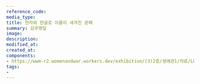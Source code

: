 ```yaml
---
reference_code:
media_type:
title: 한자와 한글로 이름이 새겨진 문패
summary: 김우명달
image:
description:
modified_at:
created_at:
components:
- https://wwm-r2.womenandwar.workers.dev/exhibition/(3)2층/생애관1/자료/LHS_6970.jpg
tags:
-
---
```

